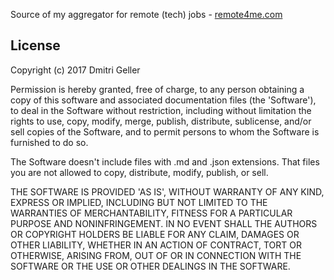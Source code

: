 Source of my aggregator for remote (tech) jobs - <a href="http://remote4me.com">remote4me.com</a>

## License

Copyright (c) 2017 Dmitri Geller    

Permission is hereby granted, free of charge, to any person obtaining a copy
of this software and associated documentation files (the 'Software'), to deal
in the Software without restriction, including without limitation the rights
to use, copy, modify, merge, publish, distribute, sublicense, and/or sell
copies of the Software, and to permit persons to whom the Software is
furnished to do so. 

The Software doesn't include files with .md and .json extensions.
That files you are not allowed to copy, distribute, modify, publish, or sell.

THE SOFTWARE IS PROVIDED 'AS IS', WITHOUT WARRANTY OF ANY KIND, EXPRESS OR
IMPLIED, INCLUDING BUT NOT LIMITED TO THE WARRANTIES OF MERCHANTABILITY,
FITNESS FOR A PARTICULAR PURPOSE AND NONINFRINGEMENT. IN NO EVENT SHALL THE
AUTHORS OR COPYRIGHT HOLDERS BE LIABLE FOR ANY CLAIM, DAMAGES OR OTHER
LIABILITY, WHETHER IN AN ACTION OF CONTRACT, TORT OR OTHERWISE, ARISING FROM,
OUT OF OR IN CONNECTION WITH THE SOFTWARE OR THE USE OR OTHER DEALINGS IN THE
SOFTWARE.
